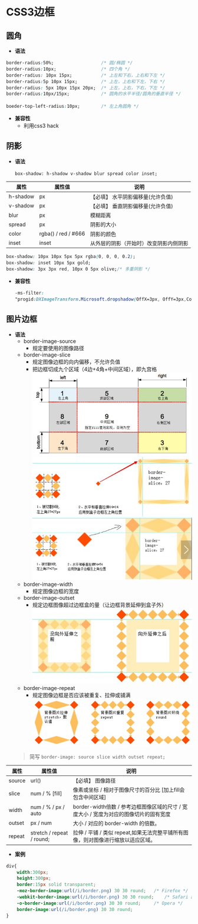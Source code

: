 # CSS3边框
## 圆角
- **语法**

```css
border-radius:50%;                  /* 圆/椭圆 */
border-radius:10px;                 /* 四个角 */
border-radius: 10px 15px;           /* 上左和下右，上右和下左 */
border-radius:5p 10px 15px;         /* 上左，上右和下左，下右 */
border-radius: 5px 10px 15px 20px;  /* 上左，上右，下右，下左 */
border-radius:10px/15px;            /* 圆角的水平半径/圆角的垂直半径 */

boeder-top-left-radius:10px;        /* 左上角圆角 */
```

- **兼容性**
    - 利用css3 hack

## 阴影
- **语法**

    `box-shadow: h-shadow v-shadow blur spread color inset;`

属性 | 属性值 | 说明
---|---|---
h-shadow | px| 【必填】 水平阴影偏移量(允许负值)
v-shadow | px| 【必填】 垂直阴影偏移量(允许负值)
blur  | px|	模糊距离
spread | px| 阴影的大小
color | rgba() / red / #666| 阴影的颜色
inset |	inset | 从外层的阴影（开始时）改变阴影内侧阴影

```css
box-shadow: 10px 10px 5px 5px rgba(0, 0, 0, 0.2);
box-shadow: inset 10px 5px gold;
box-shadow: 3px 3px red, 10px 0 5px olive;/* 多重阴影 */
```

- **兼容性**

    ```css
    -ms-filter:
    "progid:DXImageTransform.Microsoft.dropshadow(OffX=3px, OffY=3px,Color='#ffffff')"; /* IE8 */
    ```

## 图片边框
- **语法**
  - border-image-source
      - 规定要使用的图像路径
  - border-image-slice
      - 规定图像边框的向内偏移，不允许负值
      - 把边框切成九个区域（4边+4角+中间区域），即九宫格</br>
      ![image](amWiki/images/border-slice.jpg)</br>
      ![image](amWiki/images/border-slice-small.jpg)</br>
      ![image](amWiki/images/border-slice-large.jpg)
  - border-image-width
      - 规定图像边框的宽度
  - border-image-outset
      - 规定边框图像超过边框盒的量（让边框背景延伸到盒子外）</br>
      ![image](amWiki/images/border-outset.jpg)
  - border-image-repeat
      - 规定图像边框是否应该被重复、拉伸或铺满</br>
      ![image](amWiki/images/border-repeat.jpg)
  > 简写
  `border-image: source slice width outset repeat;
  `

属性 | 属性值 | 说明
---|---|---
source | url() | 【必填】 图像路径
slice | num / % [fill] | 像素或坐标 / 相对于图像尺寸的百分比 [加上fill会包含中间区域]
width | num / % / px / auto | border-width倍数 / 参考边框图像区域的尺寸 / 宽度大小 /  宽度为对应的图像切片的固有宽度
outset | px / num | 大小 / 对应的 border-width 的倍数。
repeat | stretch / repeat / round; |  拉伸 / 平铺 / 类似 repeat,如果无法完整平铺所有图像，则对图像进行缩放以适应区域。
- **案例**

```css
div{
    width:300px;
    height:300px;
    border:15px solid transparent;
    -moz-border-image:url(/i/border.png) 30 30 round;	/* Firefox */
    -webkit-border-image:url(/i/border.png) 30 30 round;	/* Safari and Chrome */
    -o-border-image:url(/i/border.png) 30 30 round;		/* Opera */
    border-image:url(/i/border.png) 30 30 round;
}
```
